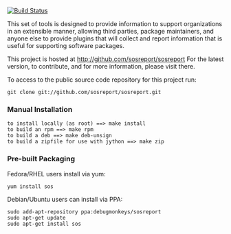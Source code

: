 [![Build Status](https://travis-ci.org/battlemidget/sosreport.png?branch=develop)](https://travis-ci.org/battlemidget/sosreport)

This set of tools is designed to provide information to support organizations
in an extensible manner, allowing third parties, package maintainers, and
anyone else to provide plugins that will collect and report information that
is useful for supporting software packages.

This project is hosted at http://github.com/sosreport/sosreport For the latest
version, to contribute, and for more information, please visit there.

To access to the public source code repository for this project run:

```
git clone git://github.com/sosreport/sosreport.git
```

### Manual Installation  ###

```
to install locally (as root) ==> make install
to build an rpm ==> make rpm
to build a deb ==> make deb-unsign
to build a zipfile for use with jython ==> make zip
```

### Pre-built Packaging ###

Fedora/RHEL users install via yum:

```
yum install sos
```

Debian/Ubuntu users can install via PPA:

```
sudo add-apt-repository ppa:debugmonkeys/sosreport
sudo apt-get update
sudo apt-get install sos
```
